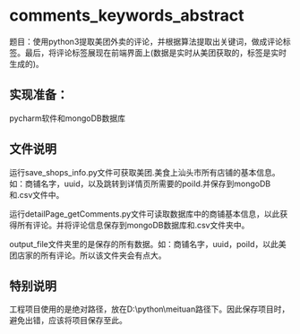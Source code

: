 # comments_keywords_abstract
题目：使用python3提取美团外卖的评论，并根据算法提取出关键词，做成评论标签。最后，将评论标签展现在前端界面上(数据是实时从美团获取的，标签是实时生成的)。

## 实现准备：
pycharm软件和mongoDB数据库

## 文件说明
运行save_shops_info.py文件可获取美团.美食上汕头市所有店铺的基本信息。如：商铺名字，uuid，以及跳转到详情页所需要的poiId.并保存到mongoDB和.csv文件中。

运行detailPage_getComments.py文件可读取数据库中的商铺基本信息，以此获得所有评论。并将评论信息保存到mongoDB数据库和.csv文件夹中。

output_file文件夹里的是保存的所有数据。如：商铺名字，uuid，poiId，以此美团店家的所有评论。所以该文件夹会有点大。

## 特别说明
工程项目使用的是绝对路径，放在‪D:\python\meituan路径下。因此保存项目时，避免出错，应该将项目保存至此。
